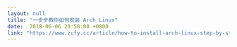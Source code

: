 ```yaml
---
layout: null
title: "一步步教你如何安装 Arch Linux"
date:  2018-06-06 20:58:00 +0800
link: "https://www.zcfy.cc/article/how-to-install-arch-linux-step-by-step-guide"
---
```

